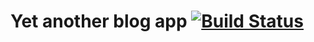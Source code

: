 # Yet another blog app [![Build Status](https://travis-ci.org/katgironpe/rails_blog.svg?branch=master)](https://travis-ci.org/katgironpe/rails_blog)
